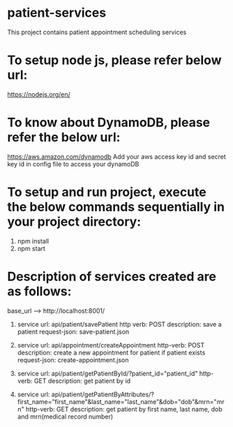 # patient-services
This project contains patient appointment scheduling services

# To setup node js, please refer below url:
https://nodejs.org/en/

# To know about DynamoDB, please refer the below url:
https://aws.amazon.com/dynamodb
Add your aws access key id and secret key id in config file to access your dynamoDB

# To setup and run project, execute the below commands sequentially in your project directory:
1. npm install
2. npm start

# Description of services created are as follows:
base_url --> http://localhost:8001/

1. service url: api/patient/savePatient
   http verb: POST
   description: save a patient
   request-json: save-patient.json
   
2. service url: api/appointment/createAppointment
   http-verb: POST
   description: create a new appointment for patient if patient exists
   request-json: create-appointment.json
   
3. service url: api/patient/getPatientById/?patient_id="patient_id"
   http-verb: GET
   description: get patient by id
   
4. service url: api/patient/getPatientByAttributes/?first_name="first_name"&last_name="last_name"&dob="dob"&mrn="mrn"
   http-verb: GET
   description: get patient by first name, last name, dob and mrn(medical record number)
